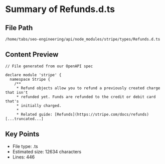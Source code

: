 # Summary of Refunds.d.ts
  
## File Path
`/home/tabs/seo-engineering/api/node_modules/stripe/types/Refunds.d.ts`

## Content Preview
```
// File generated from our OpenAPI spec

declare module 'stripe' {
  namespace Stripe {
    /**
     * Refund objects allow you to refund a previously created charge that isn't
     * refunded yet. Funds are refunded to the credit or debit card that's
     * initially charged.
     *
     * Related guide: [Refunds](https://stripe.com/docs/refunds)
[...truncated...]
```

## Key Points
- File type: .ts
- Estimated size: 12634 characters
- Lines: 446
